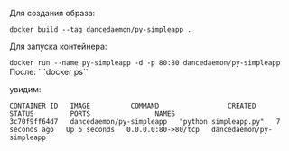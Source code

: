Для создания образа: 

```docker build --tag dancedaemon/py-simpleapp .```


Для запуска контейнера:

```docker run --name py-simpleapp -d -p 80:80 dancedaemon/py-simpleapp```
После: 
```docker ps``

увидим: 
```
CONTAINER ID   IMAGE          COMMAND                 CREATED         STATUS         PORTS                NAMES
3c70f9ff64d7   dancedaemon/py-simpleapp   "python simpleapp.py"   7 seconds ago   Up 6 seconds   0.0.0.0:80->80/tcp   dancedaemon/py-simpleapp
```